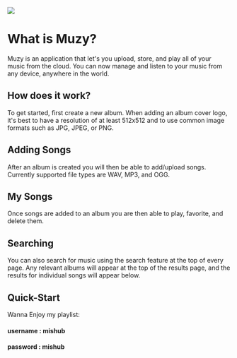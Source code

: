 ![](https://i.imgur.com/GPzlaqM.png)

# What is Muzy?

Muzy is an application that let's you upload, store, and play all of your music from the cloud. You can now manage and listen to your music from any device, anywhere in the world. 


## How does it work?

To get started, first create a new album. When adding an album cover logo, it's best to have a resolution of at least 512x512 and to use common image formats such as JPG, JPEG, or PNG.


## Adding Songs

After an album is created you will then be able to add/upload songs. Currently supported file types are WAV, MP3, and OGG.


## My Songs

Once songs are added to an album you are then able to play, favorite, and delete them.


## Searching

You can also search for music using the search feature at the top of every page. Any relevant albums will appear at the top of the results page, and the results for individual songs will appear below. 

## Quick-Start 

Wanna Enjoy my playlist:

#### username  : mishub
#### password  : mishub
